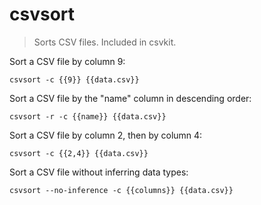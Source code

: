 csvsort
=======

> Sorts CSV files.
> Included in csvkit.

Sort a CSV file by column 9:

    csvsort -c {{9}} {{data.csv}}

Sort a CSV file by the "name" column in descending order:

    csvsort -r -c {{name}} {{data.csv}}

Sort a CSV file by column 2, then by column 4:

    csvsort -c {{2,4}} {{data.csv}}

Sort a CSV file without inferring data types:

    csvsort --no-inference -c {{columns}} {{data.csv}}
